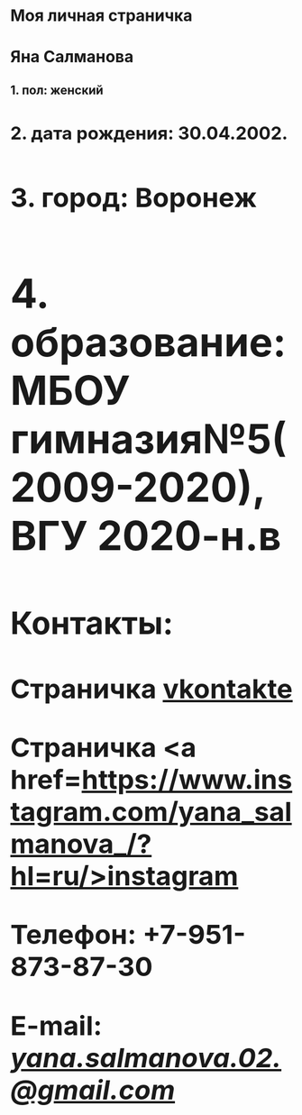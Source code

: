  <doctype html>
 <meta charset="utf-8">
 <left><h1>Моя личная страничка</h1></left>
 <left><h1>Яна Салманова</h1></left>
 <left><h2>1. пол: женский
<left><h2>2. дата рождения: 30.04.2002.
<left><h2>3. город: Воронеж
 <left><h2>4. образование: МБОУ гимназия№5(2009-2020), ВГУ 2020-н.в
 </br>
 <h3>Контакты:</h3>

Страничка <a href=https://vk.com/slmnv3004/>vkontakte</a>

Страничка <a href=https://www.instagram.com/yana_salmanova_/?hl=ru/>instagram</a>
 
 Телефон: <b>+7-951-873-87-30</b>

E-mail: <i>yana.salmanova.02.@gmail.com</i>
 </html>
